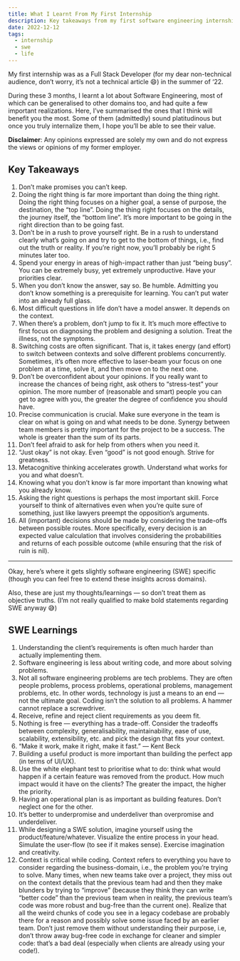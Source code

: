 ```yaml
---
title: What I Learnt From My First Internship
description: Key takeaways from my first software engineering internship.
date: 2022-12-12
tags:
  - internship
  - swe
  - life
---
```


My first internship was as a Full Stack Developer (for my dear non-technical audience, don’t worry, it’s not a technical article 😄) in the summer of ‘22.

During these 3 months, I learnt a lot about Software Engineering, most of which can be generalised to other domains too, and had quite a few important realizations. Here, I’ve summarised the ones that I think will benefit you the most. Some of them (admittedly) sound platitudinous but once you truly internalize them, I hope you’ll be able to see their value.

**Disclaimer**: Any opinions expressed are solely my own and do not express the views or opinions of my former employer.

## Key Takeaways

1. Don’t make promises you can’t keep.
2. Doing the right thing is far more important than doing the thing right. Doing the right thing focuses on a higher goal, a sense of purpose, the destination, the “top line”. Doing the thing right focuses on the details, the journey itself, the “bottom line”. It’s more important to be going in the right direction than to be going fast.
3. Don’t be in a rush to prove yourself right. Be in a rush to understand clearly what’s going on and try to get to the bottom of things, i.e., find out the truth or reality. If you’re right now, you’ll probably be right 5 minutes later too.
4. Spend your energy in areas of high-impact rather than just “being busy”. You can be extremely busy, yet extremely unproductive. Have your priorities clear.
5. When you don’t know the answer, say so. Be humble. Admitting you don’t know something is a prerequisite for learning. You can’t put water into an already full glass.
6. Most difficult questions in life don’t have a model answer. It depends on the context.
7. When there’s a problem, don’t jump to fix it. It’s much more effective to first focus on diagnosing the problem and designing a solution. Treat the illness, not the symptoms.
8. Switching costs are often significant. That is, it takes energy (and effort) to switch between contexts and solve different problems concurrently. Sometimes, it’s often more effective to laser-beam your focus on one problem at a time, solve it, and then move on to the next one.
9. Don’t be overconfident about your opinions. If you really want to increase the chances of being right, ask others to “stress-test” your opinion. The more number of (reasonable and smart) people you can get to agree with you, the greater the degree of confidence you should have.
10. Precise communication is crucial. Make sure everyone in the team is clear on what is going on and what needs to be done. Synergy between team members is pretty important for the project to be a success. The whole is greater than the sum of its parts.
11. Don’t feel afraid to ask for help from others when you need it.
12. “Just okay” is not okay. Even “good” is not good enough. Strive for greatness.
13. Metacognitive thinking accelerates growth. Understand what works for you and what doesn’t.
14. Knowing what you don’t know is far more important than knowing what you already know.
15. Asking the right questions is perhaps the most important skill. Force yourself to think of alternatives even when you’re quite sure of something, just like lawyers preempt the opposition’s arguments.
16. All (important) decisions should be made by considering the trade-offs between possible routes. More specifically, every decision is an expected value calculation that involves considering the probabilities and returns of each possible outcome (while ensuring that the risk of ruin is nil).

---

Okay, here’s where it gets slightly software engineering (SWE) specific (though you can feel free to extend these insights across domains).

Also, these are just my thoughts/learnings — so don’t treat them as objective truths. (I’m not really qualified to make bold statements regarding SWE anyway 😅)

## SWE Learnings

1. Understanding the client’s requirements is often much harder than actually implementing them.
2. Software engineering is less about writing code, and more about solving problems.
3. Not all software engineering problems are tech problems. They are often people problems, process problems, operational problems, management problems, etc. In other words, technology is just a means to an end — not the ultimate goal. Coding isn’t the solution to all problems. A hammer cannot replace a screwdriver.
4. Receive, refine and reject client requirements as you deem fit.
5. Nothing is free — everything has a trade-off. Consider the tradeoffs between complexity, generalisability, maintainability, ease of use, scalability, extensibility, etc. and pick the design that fits your context.
6. “Make it work, make it right, make it fast.” — Kent Beck
7. Building a useful product is more important than building the perfect app (in terms of UI/UX).
8. Use the white elephant test to prioritise what to do: think what would happen if a certain feature was removed from the product. How much impact would it have on the clients? The greater the impact, the higher the priority.
9. Having an operational plan is as important as building features. Don’t neglect one for the other.
10. It’s better to underpromise and underdeliver than overpromise and underdeliver.
11. While designing a SWE solution, imagine yourself using the product/feature/whatever. Visualize the entire process in your head. Simulate the user-flow (to see if it makes sense). Exercise imagination and creativity.
12. Context is critical while coding. Context refers to everything you have to consider regarding the business-domain, i.e., the problem you’re trying to solve. Many times, when new teams take over a project, they miss out on the context details that the previous team had and then they make blunders by trying to “improve” (because they think they can write “better code” than the previous team when in reality, the previous team’s code was more robust and bug-free than the current one). Realize that all the weird chunks of code you see in a legacy codebase are probably there for a reason and possibly solve some issue faced by an earlier team. Don’t just remove them without understanding their purpose, i.e, don’t throw away bug-free code in exchange for cleaner and simpler code: that’s a bad deal (especially when clients are already using your code!).
